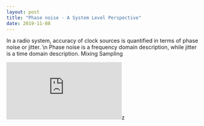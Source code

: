```yaml
---
layout: post
title: "Phase noise - A System Level Perspective"
date: 2019-11-08
---
```


In a radio system, accuracy of clock sources is quantified in terms of phase noise or jitter. \n
Phase noise is a frequency domain description, while jitter is a time domain description.
Mixing
Sampling

<embed src="https://radiohub.github.io/pdf/article_phase_noise_td_ver1.0.pdf" type="application/pdf" />z

